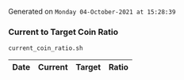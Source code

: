 Generated on `Monday 04-October-2021 at 15:28:39`

### Current to Target Coin Ratio
`current_coin_ratio.sh`

Date|Current|Target|Ratio
---|---|---|---
